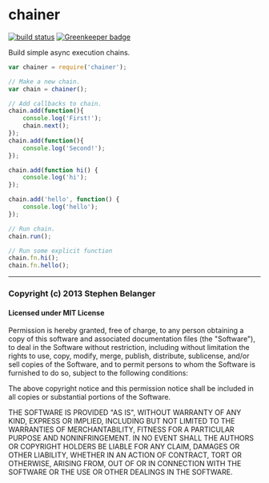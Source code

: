 # chainer

[![build status](https://secure.travis-ci.org/Qard/node-chainer.png)](http://travis-ci.org/Qard/node-chainer) [![Greenkeeper badge](https://badges.greenkeeper.io/Qard/node-chainer.svg)](https://greenkeeper.io/)

Build simple async execution chains.

```js
var chainer = require('chainer');

// Make a new chain.
var chain = chainer();

// Add callbacks to chain.
chain.add(function(){
	console.log('First!');
	chain.next();
});
chain.add(function(){
	console.log('Second!');
});

chain.add(function hi() {
	console.log('hi');
});

chain.add('hello', function() {
	console.log('hello');
});

// Run chain.
chain.run();

// Run some explicit function
chain.fn.hi();
chain.fn.hello();
```

---

### Copyright (c) 2013 Stephen Belanger

#### Licensed under MIT License

Permission is hereby granted, free of charge, to any person obtaining a copy of this software and associated documentation files (the "Software"), to deal in the Software without restriction, including without limitation the rights to use, copy, modify, merge, publish, distribute, sublicense, and/or sell copies of the Software, and to permit persons to whom the Software is furnished to do so, subject to the following conditions:

The above copyright notice and this permission notice shall be included in all copies or substantial portions of the Software.

THE SOFTWARE IS PROVIDED "AS IS", WITHOUT WARRANTY OF ANY KIND, EXPRESS OR IMPLIED, INCLUDING BUT NOT LIMITED TO THE WARRANTIES OF MERCHANTABILITY, FITNESS FOR A PARTICULAR PURPOSE AND NONINFRINGEMENT. IN NO EVENT SHALL THE AUTHORS OR COPYRIGHT HOLDERS BE LIABLE FOR ANY CLAIM, DAMAGES OR OTHER LIABILITY, WHETHER IN AN ACTION OF CONTRACT, TORT OR OTHERWISE, ARISING FROM, OUT OF OR IN CONNECTION WITH THE SOFTWARE OR THE USE OR OTHER DEALINGS IN THE SOFTWARE.

